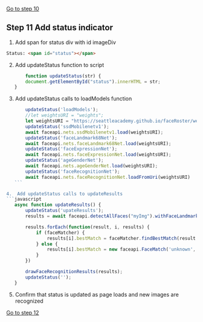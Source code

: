 [Go to step 10](https://github.com/seattleacademy/faceCam/tree/step10)
## Step 11 Add status indicator
1.  Add span for status div with id imageDiv

```html
Status: <span id="status"></span>
```
2.  Add updateStatus function to script
 ```javascript  
        function updateStatus(str) {
        document.getElementById("status").innerHTML = str;
    }
```
3. Add updateStatus calls to loadModels function
 ```javascript  
        updateStatus('loadModels');
        //let weightsURI = "weights";
        let weightsURI = "https://seattleacademy.github.io/faceRoster/weights";
        updateStatus('ssdMobilenetv1');
        await faceapi.nets.ssdMobilenetv1.load(weightsURI);
        updateStatus('faceLandmark68Net');
        await faceapi.nets.faceLandmark68Net.load(weightsURI);
        updateStatus('faceExpressionNet');
        await faceapi.nets.faceExpressionNet.load(weightsURI);
        updateStatus('ageGenderNet');
        await faceapi.nets.ageGenderNet.load(weightsURI);
        updateStatus('faceRecognitionNet');
        await faceapi.nets.faceRecognitionNet.loadFromUri(weightsURI)
    ```

4.  Add updateStatus calls to updateResults
```javascript
    async function updateResults() {
        updateStatus('upateResults');
        results = await faceapi.detectAllFaces("myImg").withFaceLandmarks().withFaceExpressions().withAgeAndGender().withFaceDescriptors();

        results.forEach(function(result, i, results) {
            if (faceMatcher) {
                results[i].bestMatch = faceMatcher.findBestMatch(result.descriptor)
            } else {
                results[i].bestMatch = new faceapi.FaceMatch('unknown', 1);
            }
        })

        drawFaceRecognitionResults(results);
        updateStatus('');
    }

````
5. Confirm that status is updated as page loads and new images are recognized

[Go to step 12](https://github.com/seattleacademy/faceCam/tree/step12)
